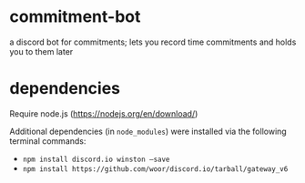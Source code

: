 # commitment-bot
a discord bot for commitments; lets you record time commitments and holds you to them later

# dependencies
Require node.js (https://nodejs.org/en/download/)

Additional dependencies (in `node_modules`) were installed via the following terminal commands:
- `npm install discord.io winston –save`
- `npm install https://github.com/woor/discord.io/tarball/gateway_v6`
